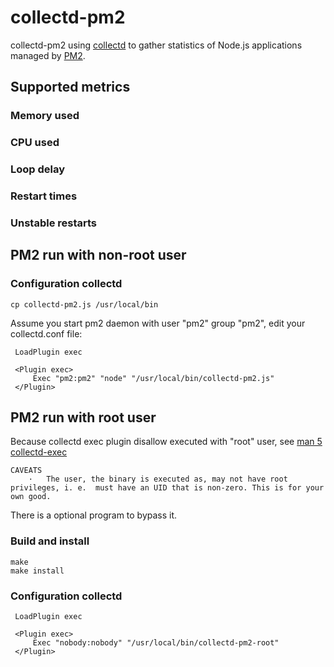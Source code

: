 # collectd-pm2

collectd-pm2 using [collectd](https://collectd.org/) to gather statistics of Node.js applications managed by [PM2](http://pm2.keymetrics.io).

## Supported metrics ##

### Memory used ###

### CPU used ###

### Loop delay ###

### Restart times ###

### Unstable restarts ###

## PM2 run with non-root user ##

### Configuration collectd ###

    cp collectd-pm2.js /usr/local/bin

Assume you start pm2 daemon with user "pm2" group "pm2", edit your collectd.conf file:

     LoadPlugin exec
 
     <Plugin exec>
         Exec "pm2:pm2" "node" "/usr/local/bin/collectd-pm2.js"
     </Plugin>

## PM2 run with root user ##

Because collectd exec plugin disallow executed with "root" user, see [man 5 collectd-exec](https://collectd.org/documentation/manpages/collectd-exec.5.shtml)

    CAVEATS
        ·   The user, the binary is executed as, may not have root privileges, i. e.  must have an UID that is non-zero. This is for your own good.

There is a optional program to bypass it.

### Build and install ###

    make
    make install

### Configuration collectd ###

     LoadPlugin exec
 
     <Plugin exec>
         Exec "nobody:nobody" "/usr/local/bin/collectd-pm2-root"
     </Plugin>
